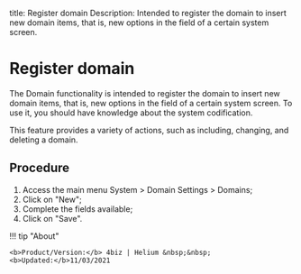 title: Register domain
Description: Intended to register the domain to insert new domain items, that is, new options in the field of a certain system screen.

# Register domain

The Domain functionality is intended to register the domain to insert new domain items, that is, new options in the field of a certain system screen. To use it, you should have knowledge about the system codification.

This feature provides a variety of actions, such as including, changing, and deleting a domain.

## Procedure

1.	Access the main menu System > Domain Settings > Domains;
2.	Click on "New";
3.	Complete the fields available;
4.	Click on "Save".



!!! tip "About"

    <b>Product/Version:</b> 4biz | Helium &nbsp;&nbsp;
    <b>Updated:</b>11/03/2021
